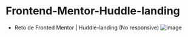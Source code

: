 # Frontend-Mentor-Huddle-landing
- Reto de Fronted Mentor | Huddle-landing
  (No responsive)
![image](https://user-images.githubusercontent.com/38541491/182004976-45721f82-2e1b-4ae0-935d-e7723d3d829b.png)


